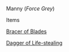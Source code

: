Manny (*Force Grey*)

Items

[Bracer of Blades](https://github.com/gregofgreg5/magick-ink2020/blob/main/homebrew/magic-items/bracers-of-blades.md#bracers-of-blades)

[Dagger of Life-stealing](https://github.com/gregofgreg5/magick-ink2020/blob/main/homebrew/magic-items/dagger-of-life-stealing.md#dagger-of-life-stealing)
